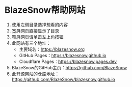 # BlazeSnow帮助网站

1. 使用左侧目录选择想看的内容
2. 宽屏网页直接显示了目录
3. 窄屏网页请单击左上角按钮
4. 此网站有三个地址：
    - 主要域名：<https://blazesnow.org>
    - GitHub Pages：<https://blazesnow.github.io>
    - Cloudflare Pages：<https://blazesnow.pages.dev>
5. BlazeSnow的GitHub主页：<https://github.com/BlazeSnow>
6. 此开源网站的仓库地址：<https://github.com/BlazeSnow/blazesnow.github.io>